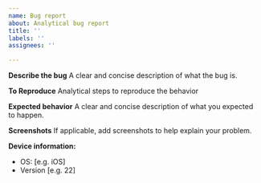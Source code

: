 ```yaml
---
name: Bug report
about: Analytical bug report
title: ''
labels: ''
assignees: ''

---
```


**Describe the bug**
A clear and concise description of what the bug is.

**To Reproduce**
Analytical steps to reproduce the behavior

**Expected behavior**
A clear and concise description of what you expected to happen.

**Screenshots**
If applicable, add screenshots to help explain your problem.

**Device information:**
 - OS: [e.g. iOS]
 - Version [e.g. 22]
